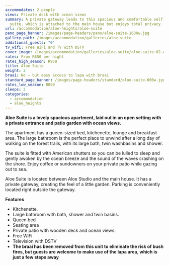```yaml
---
accommodates: 2 people
views: Private deck with ocean views
summary: A private gateway leads to this spacious and comfortable self-catering
  suite, which is attached to the main house but enjoys total privacy.
url: /accommodation/aloe-heights/aloe-suite
pano_page_banner: /images/page-headers/pano/aloe-suite-1600w.jpg
gallery_path: /images/accommodation/galleries/aloe-suite
additional_guests: "0"
tv_wifi: Free WiFi and TV with DSTV
cover_image: /images/accommodation/galleries/aloe-suite/aloe-suite-02-480w.jpg
rates: From R850 per night
rates_high_season: R950
title: Aloe Suite
weight: 2
braai: No – but easy access to lapa with braai
standard_page_banner: /images/page-headers/standard/aloe-suite-600w.jpg
rates_low_season: R850
sleeps: 2
categories:
  - accommodation
  - aloe_heights
---
```


__Aloe Suite is a lovely spacious apartment, laid out in an open setting with a private entrance and patio garden with ocean views\.__

The apartment has a queen\-sized bed, kitchenette, lounge and breakfast area\. The large bathroom is the perfect place to unwind after a long day of walking on the forest trails, with its large bath, twin washbasins and shower\.

The suite is fitted with American shutters so you can be lulled to sleep and gently awoken by the ocean breeze and the sound of the waves crashing on the shore\. Enjoy coffee or sundowners on your private patio while gazing out to sea\.

Aloe Suite is located between Aloe Studio and the main house\. It has a private gateway, creating the feel of a little garden\. Parking is conveniently located right outside the gateway\. 

__Features__

- Kitchenette\.
- Large bathroom with bath, shower and twin basins\.
- Queen bed
- Seating area
- Private patio with wooden deck and ocean views\.
- Free WiFi
- Television with DSTV
- __The braai has been removed from this unit to eliminate the risk of bush fires, but guests are welcome to make use of the lapa area, which is just a few steps away__